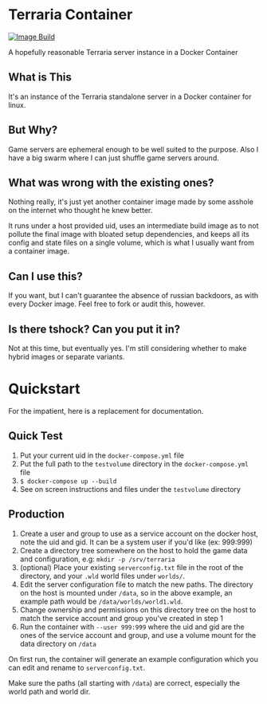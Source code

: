 Terraria Container
==================

[![Image Build](https://github.com/mrdaemon/terraria-container/actions/workflows/main.yml/badge.svg?branch=master)](https://github.com/mrdaemon/terraria-container/actions/workflows/main.yml)

A hopefully reasonable Terraria server instance in a Docker Container

What is This
------------

It's an instance of the Terraria standalone server in a Docker container for
linux.

But Why?
--------

Game servers are ephemeral enough to be well suited to the purpose.
Also I have a big swarm where I can just shuffle game servers around.

What was wrong with the existing ones?
--------------------------------------

Nothing really, it's just yet another container image made by some asshole
on the internet who thought he knew better.

It runs under a host provided uid, uses an intermediate build image as to not
pollute the final image with bloated setup dependencies, and keeps all its
config and state files on a single volume, which is what I usually want
from a container image.

Can I use this?
---------------

If you want, but I can't guarantee the absence of russian backdoors, as
with every Docker image. Feel free to fork or audit this, however.

Is there tshock? Can you put it in?
-----------------------------------

Not at this time, but eventually yes. I'm still considering whether to make
hybrid images or separate variants.

Quickstart
==========

For the impatient, here is a replacement for documentation.

Quick Test
----------

1. Put your current uid in the `docker-compose.yml` file
2. Put the full path to the `testvolume` directory in the `docker-compose.yml` file
3. `$ docker-compose up --build`
4. See on screen instructions and files under the `testvolume` directory


Production
----------

1. Create a user and group to use as a service account on the docker host, note the uid and gid. It can be a system user if you'd like (ex: 999:999)
2. Create a directory tree somewhere on the host to hold the game data and configuration, e.g: `mkdir -p /srv/terraria`
3. (optional) Place your existing `serverconfig.txt` file in the root of the directory, and your `.wld` world files under `worlds/`.
4. Edit the server configuration file to match the new paths. The directory on the host is mounted under `/data`, so in the above example, an example path would be `/data/worlds/world1.wld`.
5. Change ownership and permissions on this directory tree on the host to match the service account and group you've created in step 1
6. Run the container with `--user 999:999` where the uid and gid are the ones of the service account and group, and use a volume mount for the data directory on `/data`

On first run, the container will generate an example configuration which you can edit and rename to `serverconfig.txt`.

Make sure the paths (all starting with `/data`) are correct, especially the world path and world dir.
